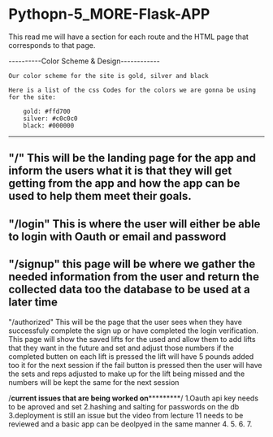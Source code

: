 # Pythopn-5_MORE-Flask-APP
 
This read me will have a section for each route and the HTML page that corresponds to that page. 

----------Color Scheme & Design------------

    Our color scheme for the site is gold, silver and black

    Here is a list of the css Codes for the colors we are gonna be using for the site:
    
        gold: #ffd700
        silver: #c0c0c0
        black: #000000

----------------------------------------------------------------------------------------------

"/"
This will be the landing page for the app and inform the users what it is that they will get getting from the app and how the app can be used to help them meet their goals. 
---------------------------------------------------------------------------------------------------
"/login"
This is where the user will either be able to login with Oauth or email and password 
------------------------------------------------------------------------------------------------------
"/signup"
this page will be where we gather the needed information from the user and return the collected data too the database to be used at a later time
--------------------------------------------------------------------------------------------------------
"/authorized"
This will be the page that the user sees when they have successfuly complete the sign up or have completed the login verification. 
This page will show the saved lifts for the used and allow them to add lifts that they want in the future and set and adjust those numbers 
if the completed butten on each lift is pressed the lift will have 5 pounds added too it for the next session 
if the fail button is pressed then the user will have the sets and reps adjusted to make up for the lift being missed and the numbers will be kept the same for the next session 





/****************************current issues that are being worked on*************************************/
1.Oauth api key needs to be aproved and set 
2.hashing and salting for passwords on the db 
3.deployment is still an issue but the video from lecture 11 needs to be reviewed and a basic app can be deolpyed in the same manner 
4.
5.
6.
7.

#